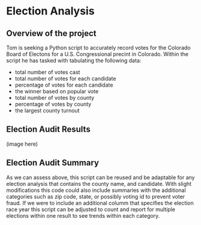 # Election Analysis
## Overview of the project ##
Tom is seeking a Python script to accurately record votes for the Colorado Board of Electons for a U.S. Congressional precint in Colorado. Within the script he has tasked with tabulating the following data:
* total number of votes cast
* total number of votes for each candidate
* percentage of votes for each candidate
* the winner based on popular vote
* total number of votes by county
* percentage of votes by county
* the largest county turnout

## Election Audit Results ##
(image here)
## Election Audit Summary ##
As we can assess above, this script can be reused and be adaptable for any election analysis that contains the county name, and candidate. With slight modifications this code could also include summaries with the additional categories such as zip code, state, or possibly voting id to prevent voter fraud. If we were to include an additional columm that specifies the election race year this script can be adjusted to count and report for multiple elections within one result to see trends within each category. 
